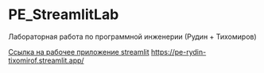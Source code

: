 # PE_StreamlitLab
Лабораторная работа по программной инженерии (Рудин + Тихомиров)

[Ссылка на рабочее приложение streamlit](https://pe-rydin-tixomirof.streamlit.app/)
https://pe-rydin-tixomirof.streamlit.app/
